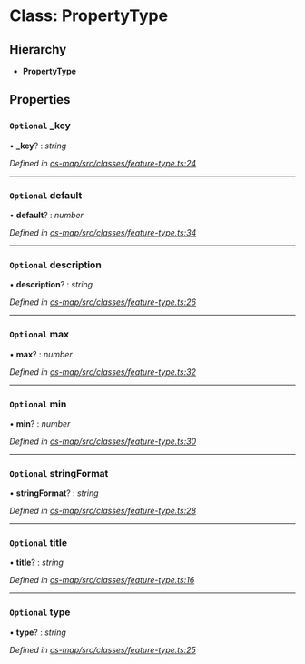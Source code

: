 # Class: PropertyType

## Hierarchy

* **PropertyType**

## Properties

### `Optional` _key

• **_key**? : *string*

*Defined in [cs-map/src/classes/feature-type.ts:24](https://github.com/RichardHovenkamp/csnext/blob/eefa977/packages/cs-map/src/classes/feature-type.ts#L24)*

___

### `Optional` default

• **default**? : *number*

*Defined in [cs-map/src/classes/feature-type.ts:34](https://github.com/RichardHovenkamp/csnext/blob/eefa977/packages/cs-map/src/classes/feature-type.ts#L34)*

___

### `Optional` description

• **description**? : *string*

*Defined in [cs-map/src/classes/feature-type.ts:26](https://github.com/RichardHovenkamp/csnext/blob/eefa977/packages/cs-map/src/classes/feature-type.ts#L26)*

___

### `Optional` max

• **max**? : *number*

*Defined in [cs-map/src/classes/feature-type.ts:32](https://github.com/RichardHovenkamp/csnext/blob/eefa977/packages/cs-map/src/classes/feature-type.ts#L32)*

___

### `Optional` min

• **min**? : *number*

*Defined in [cs-map/src/classes/feature-type.ts:30](https://github.com/RichardHovenkamp/csnext/blob/eefa977/packages/cs-map/src/classes/feature-type.ts#L30)*

___

### `Optional` stringFormat

• **stringFormat**? : *string*

*Defined in [cs-map/src/classes/feature-type.ts:28](https://github.com/RichardHovenkamp/csnext/blob/eefa977/packages/cs-map/src/classes/feature-type.ts#L28)*

___

### `Optional` title

• **title**? : *string*

*Defined in [cs-map/src/classes/feature-type.ts:16](https://github.com/RichardHovenkamp/csnext/blob/eefa977/packages/cs-map/src/classes/feature-type.ts#L16)*

___

### `Optional` type

• **type**? : *string*

*Defined in [cs-map/src/classes/feature-type.ts:25](https://github.com/RichardHovenkamp/csnext/blob/eefa977/packages/cs-map/src/classes/feature-type.ts#L25)*
